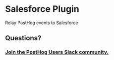 # Salesforce Plugin

Relay PostHog events to Salesforce

## Questions?

### [Join the PostHog Users Slack community.](https://posthog.com/slack)
